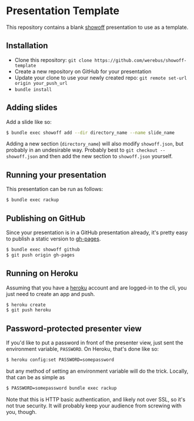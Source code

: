 Presentation Template
=====================
This repository contains a blank [showoff][showoff] presentation to use as a
template.

Installation
-----------
*  Clone this repository:
   `git clone https://github.com/werebus/showoff-template`
*  Create a new repository on GitHub for your presentation
*  Update your clone to use your newly created repo:
   `git remote set-url origin your_push_url`
*  `bundle install`

Adding slides
-------------
Add a slide like so:

```bash
$ bundle exec showoff add --dir directory_name --name slide_name
```

Adding a new section (`directory_name`) will also modify `showoff.json`,
but probably in an undesirable way. Probably best to 
`git checkout -- showoff.json` and then add the new section to
`showoff.json` yourself.

Running your presentation
-------------------------
This presentation can be run as follows:

```bash
$ bundle exec rackup
```

Publishing on GitHub
--------------------
Since your presentation is in a GitHub presentation already, it's pretty
easy to publish a static version to [gh-pages][gh-pages].

```bash
$ bundle exec showoff github
$ git push origin gh-pages
```

Running on Heroku
-----------------
Assuming that you have a [heroku][heroku] account and are logged-in to
the cli, you just need to create an app and push.

```bash
$ heroku create
$ git push heroku
```

Password-protected presenter view
---------------------------------
If you'd like to put a password in front of the presenter view, just
sent the environment variable, `PASSWORD`. On Heroku, that's done like
so:

```bash
$ heroku config:set PASSWORD=somepassword
```

but any method of setting an environment variable will do the trick.
Locally, that can be as simple as

```bash
$ PASSWORD=somepassword bundle exec rackup
```

Note that this is HTTP basic authentication, and likely not over SSL, so it's
not true security. It will probably keep your audience from screwing
with you, though.

[showoff]: https://github.com/puppetlabs/showoff
[gh-pages]: https://pages.github.com/
[heroku]: http://heroku.com/
